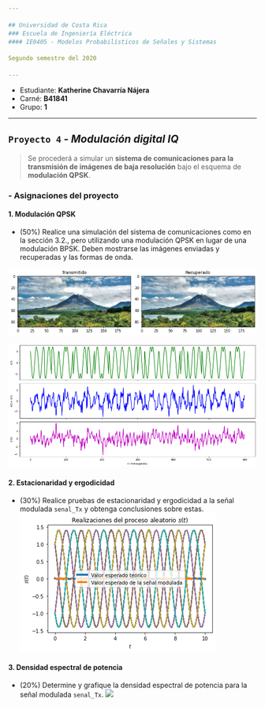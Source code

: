 ```yaml
---

## Universidad de Costa Rica
### Escuela de Ingeniería Eléctrica
#### IE0405 - Modelos Probabilísticos de Señales y Sistemas

Segundo semestre del 2020

---
```


* Estudiante: **Katherine Chavarría Nájera**
* Carné: **B41841**
* Grupo: **1**

---
## `Proyecto 4` - *Modulación digital IQ*
>Se procederá a simular un **sistema de comunicaciones para la transmisión de imágenes de baja resolución** bajo el esquema de **modulación QPSK**. 


### - Asignaciones del proyecto

#### 1. Modulación QPSK

* (50%) Realice una simulación del sistema de comunicaciones como en la sección 3.2., pero utilizando una modulación QPSK en lugar de una modulación BPSK. Deben mostrarse las imágenes enviadas y recuperadas y las formas de onda.

![](Figuras/Figura%201.png)

![](Figuras/Figura%202.png)

#### 2. Estacionaridad y ergodicidad

* (30%) Realice pruebas de estacionaridad y ergodicidad a la señal modulada `senal_Tx` y obtenga conclusiones sobre estas.
![](Figuras/Figura%203.png)

#### 3. Densidad espectral de potencia

* (20%) Determine y grafique la densidad espectral de potencia para la señal modulada `senal_Tx`.
![](Figura%204.png)
 
